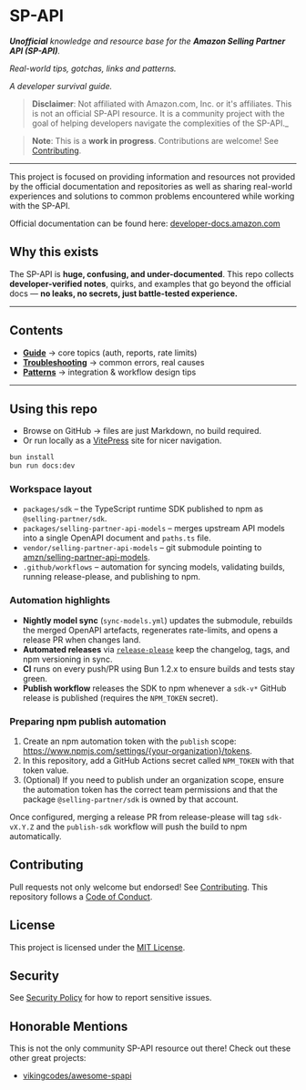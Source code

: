 # SP-API

_**Unofficial** knowledge and resource base for the **Amazon Selling Partner API (SP-API)**._

_Real-world tips, gotchas, links and patterns._

_A developer survival guide._

> **Disclaimer**: Not affiliated with Amazon.com, Inc. or it's affiliates. This is not an official SP-API resource. It is a community project with the goal of helping developers navigate the complexities of the SP-API._

> **Note**: This is a **work in progress**. Contributions are welcome! See [Contributing](./CONTRIBUTING.md).

---

This project is focused on providing information and resources not provided by the official documentation and repositories as well as sharing real-world experiences and solutions to common problems encountered while working with the SP-API.

Official documentation can be found here: [developer-docs.amazon.com](https://developer-docs.amazon.com/sp-api/docs)

## Why this exists

The SP-API is **huge, confusing, and under-documented**.
This repo collects **developer-verified notes**, quirks, and examples that go beyond the official docs — **no leaks, no secrets, just battle-tested experience.**

---

## Contents

-   **[Guide](./docs/guide)** → core topics (auth, reports, rate limits)
-   **[Troubleshooting](./docs/troubleshooting)** → common errors, real causes
-   **[Patterns](./docs/patterns)** → integration & workflow design tips

---

## Using this repo

-   Browse on GitHub → files are just Markdown, no build required.
-   Or run locally as a [VitePress](https://vitepress.dev) site for nicer navigation.

```bash
bun install
bun run docs:dev
```

### Workspace layout

-   `packages/sdk` – the TypeScript runtime SDK published to npm as `@selling-partner/sdk`.
-   `packages/selling-partner-api-models` – merges upstream API models into a single OpenAPI document and `paths.ts` file.
-   `vendor/selling-partner-api-models` – git submodule pointing to [amzn/selling-partner-api-models](https://github.com/amzn/selling-partner-api-models).
-   `.github/workflows` – automation for syncing models, validating builds, running release-please, and publishing to npm.

### Automation highlights

-   **Nightly model sync** (`sync-models.yml`) updates the submodule, rebuilds the merged OpenAPI artefacts, regenerates rate-limits, and opens a release PR when changes land.
-   **Automated releases** via [`release-please`](https://github.com/google-github-actions/release-please) keep the changelog, tags, and npm versioning in sync.
-   **CI** runs on every push/PR using Bun 1.2.x to ensure builds and tests stay green.
-   **Publish workflow** releases the SDK to npm whenever a `sdk-v*` GitHub release is published (requires the `NPM_TOKEN` secret).

### Preparing npm publish automation

1. Create an npm automation token with the `publish` scope: <https://www.npmjs.com/settings/{your-organization}/tokens>.
2. In this repository, add a GitHub Actions secret called `NPM_TOKEN` with that token value.
3. (Optional) If you need to publish under an organization scope, ensure the automation token has the correct team permissions and that the package `@selling-partner/sdk` is owned by that account.

Once configured, merging a release PR from release-please will tag `sdk-vX.Y.Z` and the `publish-sdk` workflow will push the build to npm automatically.

## Contributing

Pull requests not only welcome but endorsed! See [Contributing](./CONTRIBUTING.md).
This repository follows a [Code of Conduct](./CODE_OF_CONDUCT.md).

## License

This project is licensed under the [MIT License](./LICENSE).

## Security

See [Security Policy](./SECURITY.md) for how to report sensitive issues.

## Honorable Mentions

This is not the only community SP-API resource out there! Check out these other great projects:
- [vikingcodes/awesome-spapi](https://github.com/vikingcodes/awesome-spapi)
